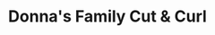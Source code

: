 ---
title: "Donna's Family Cut & Curl"
url: /selbyville/donnas-family-cut-und-curl/
shop: Kosmetik
---